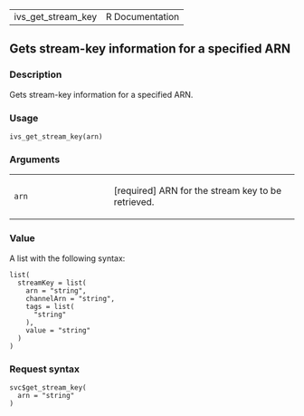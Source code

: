 <table style="width: 100%;">
<tbody>
<tr class="odd">
<td>ivs_get_stream_key</td>
<td style="text-align: right;">R Documentation</td>
</tr>
</tbody>
</table>

## Gets stream-key information for a specified ARN

### Description

Gets stream-key information for a specified ARN.

### Usage

    ivs_get_stream_key(arn)

### Arguments

<table>
<colgroup>
<col style="width: 35%" />
<col style="width: 65%" />
</colgroup>
<tbody>
<tr class="odd">
<td><code id="ivs_get_stream_key_:_arn">arn</code></td>
<td><p>[required] ARN for the stream key to be retrieved.</p></td>
</tr>
</tbody>
</table>

### Value

A list with the following syntax:

    list(
      streamKey = list(
        arn = "string",
        channelArn = "string",
        tags = list(
          "string"
        ),
        value = "string"
      )
    )

### Request syntax

    svc$get_stream_key(
      arn = "string"
    )
